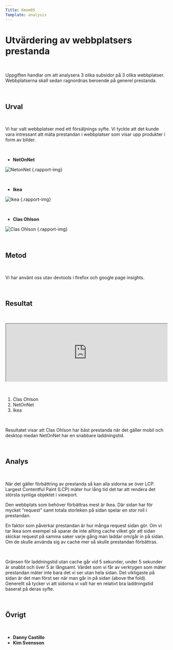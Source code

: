 ```yaml
---
Title: Kmom05
Template: analysis
---
```



# Utvärdering av webbplatsers prestanda

&nbsp;

Uppgiften handlar om att analysera 3 olika subsidor på 3 olika webbplatser. Webbplatserna skall sedan ragnordnas beroende på generel prestanda.

&nbsp;

## Urval

&nbsp;

Vi har valt webbplatser med ett försäljnings syfte. Vi tyckte att det kunde vara intressant att mäta prestandan i webbplatser som visar upp produkter i form av bilder.

&nbsp;

-   **NetOnNet**

![NetonNet](../image/kmom05/netonet.png "NetonNet website") {.rapport-img}

&nbsp;

-   **Ikea**

![Ikea](../image/kmom05/ikea.png  "Ikea website") {.rapport-img}

&nbsp;

-   **Clas Ohlson**

![Clas Ohlson](../image/kmom05/clas.png "Clas Ohlson website") {.rapport-img}

&nbsp;

## Metod

&nbsp;

Vi har använt oss utav devtools i firefox och google page insights.

&nbsp;

## Resultat

&nbsp;

<iframe style="width: 100%; height: 180px;"src="https://docs.google.com/spreadsheets/d/e/2PACX-1vQbROV2rrZ5g8XRCaJuA5JkkwBX6X5D-HTIzveZnmU_aRTVYEo1K07qn9UhpqBajgzP6v4YY-zilg9b/pubhtml?widget=true&amp;headers=false"></iframe>

&nbsp;

1. Clas Ohlson
2. NetOnNet
3. Ikea

&nbsp;

Resultatet visar att Clas Ohlson har bäst prestanda när det gäller mobil och desktop medan NetOnNet har en snabbare laddningstid.

&nbsp;

## Analys

&nbsp;

När det gäller förbättring av prestanda så kan alla sidorna se över LCP. Largest Contentful Paint (LCP) mäter hur lång tid det tar att rendera det största synliga objektet i viewport.

Den webbplats som behöver förbättras mest är Ikea. Där sidan har för mycket "request" samt totala storleken på sidan spelar en stor roll i prestandan.

En faktor som påverkar prestandan är hur många request sidan gör. Om vi tar Ikea som exempel så sparar de inte allting cache vilket gör att sidan skickar request på samma saker varje gång man laddar om/går in på sidan. Om de skulle använda sig av cache mer så skulle prestandan förbättras.

&nbsp;


Gränsen för laddningstid utan cache går vid 5 sekunder, under 5 sekunder är snabbt och över 5 är långsamt. Värdet som vi får av verktygen som mäter prestandan mäter inte bara det vi ser utan hela sidan. Det viktigaste på sidan är det man först ser när man går in på sidan (above the fold).
Generellt så tycker vi att sidorna vi valt har en relativt bra laddningstid baserat på deras syfte.

&nbsp;

## Övrigt

&nbsp;

-   **Danny Castillo**
-   **Kim Svensson**